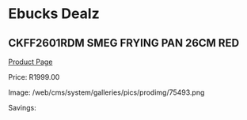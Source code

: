 
# Ebucks Dealz
## CKFF2601RDM SMEG FRYING PAN 26CM RED
[Product Page](https://www.ebucks.com/web/shop/productSelected.do?prodId=1170688758&catId=704983235)

Price: R1999.00

Image: /web/cms/system/galleries/pics/prodimg/75493.png

Savings: 


	
